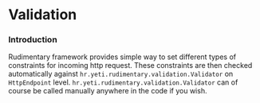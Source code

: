 # Validation

### Introduction
Rudimentary framework provides simple way to set different types of constraints for incoming http request. These constraints are then checked automatically against `hr.yeti.rudimentary.validation.Validator` on `HttpEndpoint` level. `hr.yeti.rudimentary.validation.Validator` can of course be called manually anywhere in the code if you wish.

